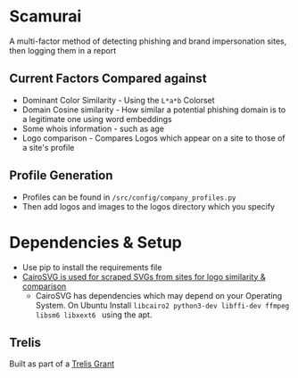 # Scamurai 
A multi-factor method of detecting phishing and brand impersonation sites, then logging them in a report

## Current Factors Compared against
- Dominant Color Similarity - Using the `L*a*b` Colorset 
- Domain Cosine similarity - How similar a potential phishing domain is to a legitimate one using word embeddings
- Some whois information - such as age
- Logo comparison - Compares Logos which appear on a site to those of a site's profile

## Profile Generation
- Profiles can be found in `/src/config/company_profiles.py`
- Then add logos and images to the logos directory which you specify

# Dependencies & Setup
- Use pip to install the requirements file
- [CairoSVG is used for scraped SVGs from sites for logo similarity & comparison](https://cairosvg.org/)
  - CairoSVG has dependencies which may depend on your Operating System. On Ubuntu Install `libcairo2 python3-dev libffi-dev ffmpeg libsm6 libxext6 ` using the apt.

## Trelis
Built as part of a [Trelis Grant](https://trelis.com/trelis-ai-grants/)
